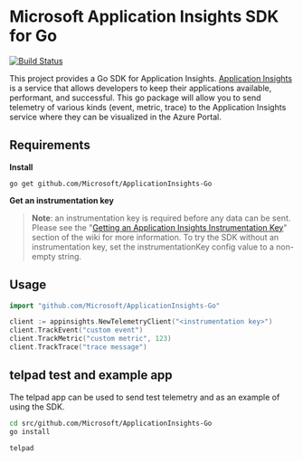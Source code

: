 # Microsoft Application Insights SDK for Go

[![Build Status](https://travis-ci.org/Microsoft/ApplicationInsights-Go.svg?branch=master)](https://travis-ci.org/Microsoft/ApplicationInsights-Go)

This project provides a Go SDK for Application Insights. [Application Insights](http://azure.microsoft.com/en-us/services/application-insights/) is a service that allows developers to keep their applications available, performant, and successful. This go package will allow you to send telemetry of various kinds (event, metric, trace) to the Application Insights service where they can be visualized in the Azure Portal. 

## Requirements ##
**Install**
```
go get github.com/Microsoft/ApplicationInsights-Go
```
**Get an instrumentation key**
>**Note**: an instrumentation key is required before any data can be sent. Please see the "[Getting an Application Insights Instrumentation Key](https://github.com/Microsoft/AppInsights-Home/wiki#getting-an-application-insights-instrumentation-key)" section of the wiki for more information. To try the SDK without an instrumentation key, set the instrumentationKey config value to a non-empty string.

## Usage ##

```go
import "github.com/Microsoft/ApplicationInsights-Go"

client := appinsights.NewTelemetryClient("<instrumentation key>")
client.TrackEvent("custom event")
client.TrackMetric("custom metric", 123)
client.TrackTrace("trace message")
```

## telpad test and example app ##

The telpad app can be used to send test telemetry and as an example of using the SDK.

```bash
cd src/github.com/Microsoft/ApplicationInsights-Go
go install

telpad
```
